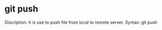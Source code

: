 # git push

Discription: It is use to push file from local to remote server.
Syntax: git push <remote name><branch name>